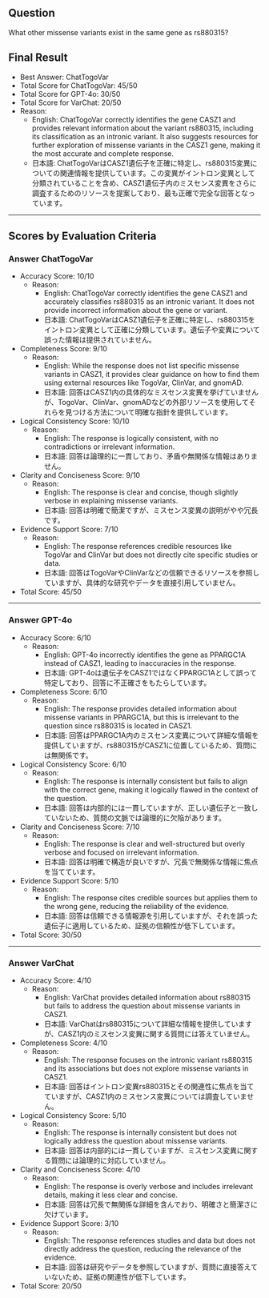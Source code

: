 ## Question

What other missense variants exist in the same gene as rs880315?

## Final Result

- Best Answer: ChatTogoVar
- Total Score for ChatTogoVar: 45/50
- Total Score for GPT-4o: 30/50
- Total Score for VarChat: 20/50
- Reason:
  - English: ChatTogoVar correctly identifies the gene CASZ1 and provides relevant information about the variant rs880315, including its classification as an intronic variant. It also suggests resources for further exploration of missense variants in the CASZ1 gene, making it the most accurate and complete response.
  - 日本語: ChatTogoVarはCASZ1遺伝子を正確に特定し、rs880315変異についての関連情報を提供しています。この変異がイントロン変異として分類されていることを含め、CASZ1遺伝子内のミスセンス変異をさらに調査するためのリソースを提案しており、最も正確で完全な回答となっています。

---

## Scores by Evaluation Criteria

### Answer ChatTogoVar
- Accuracy Score: 10/10
  - Reason: 
    - English: ChatTogoVar correctly identifies the gene CASZ1 and accurately classifies rs880315 as an intronic variant. It does not provide incorrect information about the gene or variant.
    - 日本語: ChatTogoVarはCASZ1遺伝子を正確に特定し、rs880315をイントロン変異として正確に分類しています。遺伝子や変異について誤った情報は提供されていません。
- Completeness Score: 9/10
  - Reason: 
    - English: While the response does not list specific missense variants in CASZ1, it provides clear guidance on how to find them using external resources like TogoVar, ClinVar, and gnomAD.
    - 日本語: 回答はCASZ1内の具体的なミスセンス変異を挙げていませんが、TogoVar、ClinVar、gnomADなどの外部リソースを使用してそれらを見つける方法について明確な指針を提供しています。
- Logical Consistency Score: 10/10
  - Reason: 
    - English: The response is logically consistent, with no contradictions or irrelevant information.
    - 日本語: 回答は論理的に一貫しており、矛盾や無関係な情報はありません。
- Clarity and Conciseness Score: 9/10
  - Reason: 
    - English: The response is clear and concise, though slightly verbose in explaining missense variants.
    - 日本語: 回答は明確で簡潔ですが、ミスセンス変異の説明がやや冗長です。
- Evidence Support Score: 7/10
  - Reason: 
    - English: The response references credible resources like TogoVar and ClinVar but does not directly cite specific studies or data.
    - 日本語: 回答はTogoVarやClinVarなどの信頼できるリソースを参照していますが、具体的な研究やデータを直接引用していません。
- Total Score: 45/50

---

### Answer GPT-4o
- Accuracy Score: 6/10
  - Reason: 
    - English: GPT-4o incorrectly identifies the gene as PPARGC1A instead of CASZ1, leading to inaccuracies in the response.
    - 日本語: GPT-4oは遺伝子をCASZ1ではなくPPARGC1Aとして誤って特定しており、回答に不正確さをもたらしています。
- Completeness Score: 6/10
  - Reason: 
    - English: The response provides detailed information about missense variants in PPARGC1A, but this is irrelevant to the question since rs880315 is located in CASZ1.
    - 日本語: 回答はPPARGC1A内のミスセンス変異について詳細な情報を提供していますが、rs880315がCASZ1に位置しているため、質問には無関係です。
- Logical Consistency Score: 6/10
  - Reason: 
    - English: The response is internally consistent but fails to align with the correct gene, making it logically flawed in the context of the question.
    - 日本語: 回答は内部的には一貫していますが、正しい遺伝子と一致していないため、質問の文脈では論理的に欠陥があります。
- Clarity and Conciseness Score: 7/10
  - Reason: 
    - English: The response is clear and well-structured but overly verbose and focused on irrelevant information.
    - 日本語: 回答は明確で構造が良いですが、冗長で無関係な情報に焦点を当てています。
- Evidence Support Score: 5/10
  - Reason: 
    - English: The response cites credible sources but applies them to the wrong gene, reducing the reliability of the evidence.
    - 日本語: 回答は信頼できる情報源を引用していますが、それを誤った遺伝子に適用しているため、証拠の信頼性が低下しています。
- Total Score: 30/50

---

### Answer VarChat
- Accuracy Score: 4/10
  - Reason: 
    - English: VarChat provides detailed information about rs880315 but fails to address the question about missense variants in CASZ1.
    - 日本語: VarChatはrs880315について詳細な情報を提供していますが、CASZ1内のミスセンス変異に関する質問には答えていません。
- Completeness Score: 4/10
  - Reason: 
    - English: The response focuses on the intronic variant rs880315 and its associations but does not explore missense variants in CASZ1.
    - 日本語: 回答はイントロン変異rs880315とその関連性に焦点を当てていますが、CASZ1内のミスセンス変異については調査していません。
- Logical Consistency Score: 5/10
  - Reason: 
    - English: The response is internally consistent but does not logically address the question about missense variants.
    - 日本語: 回答は内部的には一貫していますが、ミスセンス変異に関する質問には論理的に対応していません。
- Clarity and Conciseness Score: 4/10
  - Reason: 
    - English: The response is overly verbose and includes irrelevant details, making it less clear and concise.
    - 日本語: 回答は冗長で無関係な詳細を含んでおり、明確さと簡潔さに欠けています。
- Evidence Support Score: 3/10
  - Reason: 
    - English: The response references studies and data but does not directly address the question, reducing the relevance of the evidence.
    - 日本語: 回答は研究やデータを参照していますが、質問に直接答えていないため、証拠の関連性が低下しています。
- Total Score: 20/50
